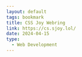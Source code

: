 ```yaml
---
layout: default
tags: bookmark
title: CSS Joy Webring
link: https://cs.sjoy.lol/
date: 2024-04-15
type:
  - Web Development
---
```

